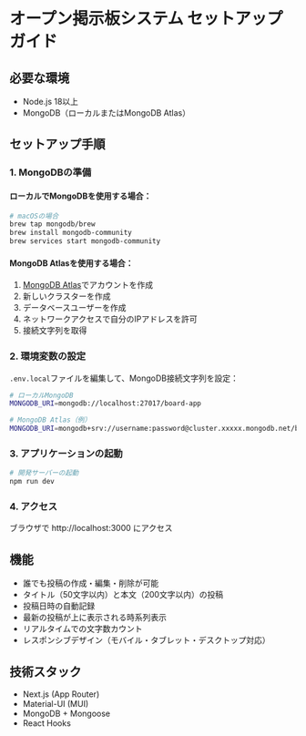 # オープン掲示板システム セットアップガイド

## 必要な環境
- Node.js 18以上
- MongoDB（ローカルまたはMongoDB Atlas）

## セットアップ手順

### 1. MongoDBの準備

#### ローカルでMongoDBを使用する場合：
```bash
# macOSの場合
brew tap mongodb/brew
brew install mongodb-community
brew services start mongodb-community
```

#### MongoDB Atlasを使用する場合：
1. [MongoDB Atlas](https://www.mongodb.com/cloud/atlas)でアカウントを作成
2. 新しいクラスターを作成
3. データベースユーザーを作成
4. ネットワークアクセスで自分のIPアドレスを許可
5. 接続文字列を取得

### 2. 環境変数の設定

`.env.local`ファイルを編集して、MongoDB接続文字列を設定：

```bash
# ローカルMongoDB
MONGODB_URI=mongodb://localhost:27017/board-app

# MongoDB Atlas（例）
MONGODB_URI=mongodb+srv://username:password@cluster.xxxxx.mongodb.net/board-app?retryWrites=true&w=majority
```

### 3. アプリケーションの起動

```bash
# 開発サーバーの起動
npm run dev
```

### 4. アクセス

ブラウザで http://localhost:3000 にアクセス

## 機能

- 誰でも投稿の作成・編集・削除が可能
- タイトル（50文字以内）と本文（200文字以内）の投稿
- 投稿日時の自動記録
- 最新の投稿が上に表示される時系列表示
- リアルタイムでの文字数カウント
- レスポンシブデザイン（モバイル・タブレット・デスクトップ対応）

## 技術スタック

- Next.js (App Router)
- Material-UI (MUI)
- MongoDB + Mongoose
- React Hooks
